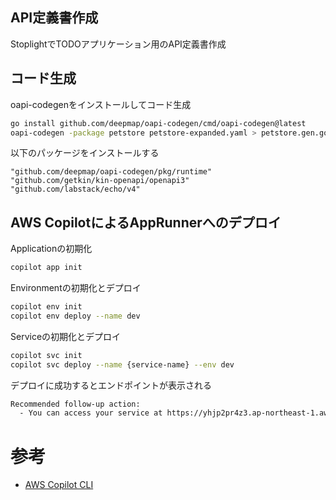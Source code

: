 
## API定義書作成
StoplightでTODOアプリケーション用のAPI定義書作成

## コード生成
oapi-codegenをインストールしてコード生成
```bash
go install github.com/deepmap/oapi-codegen/cmd/oapi-codegen@latest
oapi-codegen -package petstore petstore-expanded.yaml > petstore.gen.go
```

以下のパッケージをインストールする
```text
"github.com/deepmap/oapi-codegen/pkg/runtime"
"github.com/getkin/kin-openapi/openapi3"
"github.com/labstack/echo/v4"
```

## AWS CopilotによるAppRunnerへのデプロイ
Applicationの初期化
```bash
copilot app init
```

Environmentの初期化とデプロイ
```bash
copilot env init
copilot env deploy --name dev
```

Serviceの初期化とデプロイ
```bash
copilot svc init
copilot svc deploy --name {service-name} --env dev
```

デプロイに成功するとエンドポイントが表示される
```bash
Recommended follow-up action:
  - You can access your service at https://yhjp2pr4z3.ap-northeast-1.awsapprunner.com over the internet.
```


# 参考
- [AWS Copilot CLI](https://aws.github.io/copilot-cli/ja/docs/overview/)
